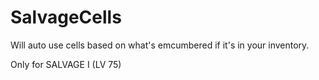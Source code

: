 # SalvageCells
 
Will auto use cells based on what's emcumbered if it's in your inventory.

Only for SALVAGE I (LV 75)

